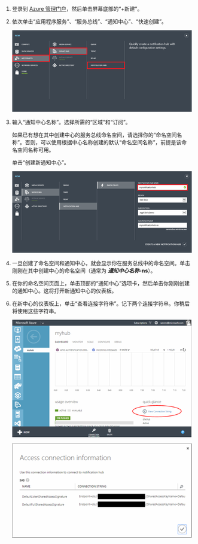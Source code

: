 

1. 登录到 [Azure 管理门户](https://manage.windowsazure.cn/)，然后单击屏幕底部的“+新建”。

2. 依次单击“应用程序服务”、“服务总线”、“通知中心”、“快速创建”。

   	![](./media/notification-hubs-portal-create-new-hub/notification-hubs-create-from-portal.png)


3. 输入“通知中心名称”。选择所需的“区域”和“订阅”。
 
	如果已有想在其中创建中心的服务总线命名空间，请选择你的“命名空间名称”。否则，可以使用根据中心名称创建的默认“命名空间名称”，前提是该命名空间名称可用。

	单击“创建新通知中心”。

   	![设置通知中心属性](./media/notification-hubs-portal-create-new-hub/notification-hubs-create-from-portal2.png)

4. 一旦创建了命名空间和通知中心，就会显示你在服务总线中的命名空间。单击刚刚在其中创建中心的命名空间（通常为 ***通知中心名称*-ns**）。

5. 在你的命名空间页面上，单击顶部的“通知中心”选项卡，然后单击你刚刚创建的通知中心。这将打开新通知中心的仪表板。

6. 在新中心的仪表板上，单击“查看连接字符串”。记下两个连接字符串。你稍后将使用这些字符串。

   	![](./media/notification-hubs-portal-create-new-hub/notification-hubs-view-connection-strings.png)

	![](./media/notification-hubs-portal-create-new-hub/notification-hubs-connection-strings.png)

<!---HONumber=Mooncake_1207_2015-->